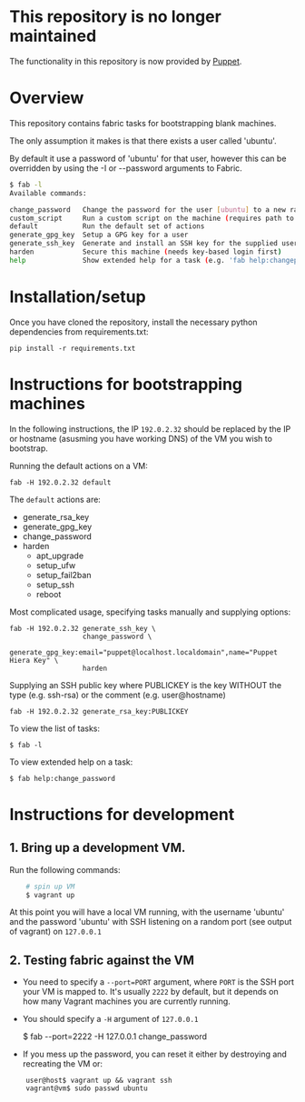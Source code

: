 # This repository is no longer maintained

The functionality in this repository is now provided by [Puppet].

[Puppet]: http://puppetlabs.com/puppet/puppet-open-source

# Overview

This repository contains fabric tasks for bootstrapping blank machines.

The only assumption it makes is that there exists a user called 'ubuntu'.

By default it use a password of 'ubuntu' for that user, however this can be
overridden by using the -I or --password arguments to Fabric.

```sh
$ fab -l
Available commands:

change_password   Change the password for the user [ubuntu] to a new random one
custom_script     Run a custom script on the machine (requires path to script)
default           Run the default set of actions
generate_gpg_key  Setup a GPG key for a user
generate_ssh_key  Generate and install an SSH key for the supplied user [ubuntu]
harden            Secure this machine (needs key-based login first)
help              Show extended help for a task (e.g. 'fab help:changepassword')
```

# Installation/setup

Once you have cloned the repository, install the necessary python
dependencies from requirements.txt:

    pip install -r requirements.txt

# Instructions for bootstrapping machines

In the following instructions, the IP `192.0.2.32` should be replaced by the IP
or hostname (asusming you have working DNS) of the VM you wish to bootstrap.

Running the default actions on a VM:

    fab -H 192.0.2.32 default

The `default` actions are:
 - generate_rsa_key
 - generate_gpg_key
 - change_password
 - harden
   - apt_upgrade
   - setup_ufw
   - setup_fail2ban
   - setup_ssh
   - reboot

Most complicated usage, specifying tasks manually and supplying options:

    fab -H 192.0.2.32 generate_ssh_key \
                      change_password \
                      generate_gpg_key:email="puppet@localhost.localdomain",name="Puppet Hiera Key" \
                      harden

Supplying an SSH public key where PUBLICKEY is the key WITHOUT the type (e.g. ssh-rsa) or the comment (e.g. user@hostname)

    fab -H 192.0.2.32 generate_rsa_key:PUBLICKEY

To view the list of tasks:

    $ fab -l

To view extended help on a task:

    $ fab help:change_password

# Instructions for development

## 1. Bring up a development VM.

Run the following commands:

```sh
    # spin up VM
    $ vagrant up
```

At this point you will have a local VM running, with the username
'ubuntu' and the password 'ubuntu' with SSH listening on a random
port (see output of vagrant) on `127.0.0.1`

## 2. Testing fabric against the VM

- You need to specify a `--port=PORT` argument, where `PORT` is
  the SSH port your VM is mapped to. It's usually `2222` by default,
  but it depends on how many Vagrant machines you are currently running.

- You should specify a `-H` argument of `127.0.0.1`


    $ fab --port=2222 -H 127.0.0.1 change_password

- If you mess up the password, you can reset it either by destroying and recreating the VM or:

```
    user@host$ vagrant up && vagrant ssh
    vagrant@vm$ sudo passwd ubuntu
```
